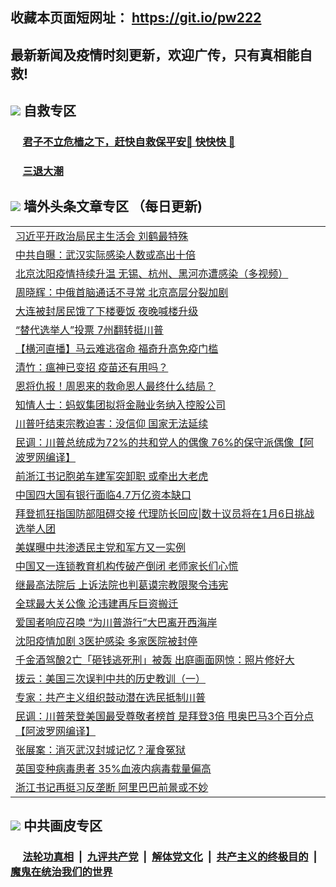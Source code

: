 ## 收藏本页面短网址： https://git.io/pw222
## 最新新闻及疫情时刻更新，欢迎广传，只有真相能自救! 



## <img src="https://img.icons8.com/cute-clipart/2x/circled-right.png">  自救专区

 ### &nbsp;&nbsp;&nbsp;&nbsp; [君子不立危樯之下，赶快自救保平安🍎 快快快 📩](https://github.com/pwgy/td/blob/master/README.md)
 
 ### &nbsp;&nbsp;&nbsp;&nbsp; [三退大潮](https://is.gd/fCPoKo) 
 
## <img src="https://img.icons8.com/cute-clipart/2x/circled-right.png"> 墙外头条文章专区 （每日更新)

<Table>
<tr><td colspan="2" align="left"><a href="https://rdxukbef.xhuyd.press/?name=c1260893&key=encdeuyadochlaxz&from=pw2">习近平开政治局民主生活会 刘鹤最特殊</a></td></tr>
<tr><td colspan="2" align="left"><a href="https://rdxukbef.xhuyd.press/?name=c1260917&key=encdeuyadochlaxz&from=pw2">中共自曝：武汉实际感染人数或高出十倍</a></td></tr>
<tr><td colspan="2" align="left"><a href="https://rdxukbef.xhuyd.press/?name=c1260989&key=encdeuyadochlaxz&from=pw2">北京沈阳疫情持续升温  无锡、杭州、黑河亦遭感染（多视频）</a></td></tr>
<tr><td colspan="2" align="left"><a href="https://rdxukbef.xhuyd.press/?name=c1260895&key=encdeuyadochlaxz&from=pw2">周晓辉：中俄首脑通话不寻常 北京高层分裂加剧</a></td></tr>
<tr><td colspan="2" align="left"><a href="https://rdxukbef.xhuyd.press/?name=c1260975&key=encdeuyadochlaxz&from=pw2">大连被封居民饿了下楼要饭 夜晚喊楼升级</a></td></tr>
<tr><td colspan="2" align="left"><a href="https://rdxukbef.xhuyd.press/?name=c1260968&key=encdeuyadochlaxz&from=pw2">“替代选举人”投票 7州翻转挺川普</a></td></tr>
<tr><td colspan="2" align="left"><a href="https://rdxukbef.xhuyd.press/?name=c1260915&key=encdeuyadochlaxz&from=pw2">【横河直播】马云难逃宿命 福奇升高免疫门槛</a></td></tr>
<tr><td colspan="2" align="left"><a href="https://rdxukbef.xhuyd.press/?name=c1260896&key=encdeuyadochlaxz&from=pw2">清竹：瘟神已变招 疫苗还有用吗？</a></td></tr>
<tr><td colspan="2" align="left"><a href="https://rdxukbef.xhuyd.press/?name=c1261001&key=encdeuyadochlaxz&from=pw2">恩将仇报！周恩来的救命恩人最终什么结局？</a></td></tr>
<tr><td colspan="2" align="left"><a href="https://rdxukbef.xhuyd.press/?name=c1260900&key=encdeuyadochlaxz&from=pw2">知情人士：蚂蚁集团拟将金融业务纳入控股公司</a></td></tr>
<tr><td colspan="2" align="left"><a href="https://rdxukbef.xhuyd.press/?name=c1261002&key=encdeuyadochlaxz&from=pw2">川普吁结束宗教迫害：没信仰 国家无法延续</a></td></tr>
<tr><td colspan="2" align="left"><a href="https://rdxukbef.xhuyd.press/?name=c1260908&key=encdeuyadochlaxz&from=pw2">民调：川普总统成为72%的共和党人的偶像 76%的保守派偶像【阿波罗网编译】</a></td></tr>
<tr><td colspan="2" align="left"><a href="https://rdxukbef.xhuyd.press/?name=c1260923&key=encdeuyadochlaxz&from=pw2">前浙江书记胞弟车建军突卸职 或牵出大老虎</a></td></tr>
<tr><td colspan="2" align="left"><a href="https://rdxukbef.xhuyd.press/?name=c1260974&key=encdeuyadochlaxz&from=pw2">中国四大国有银行面临4.7万亿资本缺口</a></td></tr>
<tr><td colspan="2" align="left"><a href="https://rdxukbef.xhuyd.press/?name=c1260920&key=encdeuyadochlaxz&from=pw2">拜登抓狂指国防部阻碍交接 代理防长回应|数十议员将在1月6日挑战选举人团</a></td></tr>
<tr><td colspan="2" align="left"><a href="https://rdxukbef.xhuyd.press/?name=c1260971&key=encdeuyadochlaxz&from=pw2">美媒曝中共渗透民主党和军方又一实例</a></td></tr>
<tr><td colspan="2" align="left"><a href="https://rdxukbef.xhuyd.press/?name=c1260970&key=encdeuyadochlaxz&from=pw2">中国又一连锁教育机构传破产倒闭 老师家长们心慌</a></td></tr>
<tr><td colspan="2" align="left"><a href="https://rdxukbef.xhuyd.press/?name=c1260941&key=encdeuyadochlaxz&from=pw2">继最高法院后 上诉法院也判葛谟宗教限聚令违宪</a></td></tr>
<tr><td colspan="2" align="left"><a href="https://rdxukbef.xhuyd.press/?name=c1260972&key=encdeuyadochlaxz&from=pw2">全球最大关公像 沦违建再斥巨资搬迁</a></td></tr>
<tr><td colspan="2" align="left"><a href="https://rdxukbef.xhuyd.press/?name=c1260939&key=encdeuyadochlaxz&from=pw2">爱国者响应召唤 “为川普游行”大巴离开西海岸</a></td></tr>
<tr><td colspan="2" align="left"><a href="https://rdxukbef.xhuyd.press/?name=c1261003&key=encdeuyadochlaxz&from=pw2">沈阳疫情加剧 3医护感染 多家医院被封停</a></td></tr>
<tr><td colspan="2" align="left"><a href="https://rdxukbef.xhuyd.press/?name=c1261000&key=encdeuyadochlaxz&from=pw2">千金酒驾酿2亡「砸钱逃死刑」被轰 出庭画面网惊：照片修好大</a></td></tr>
<tr><td colspan="2" align="left"><a href="https://rdxukbef.xhuyd.press/?name=c1260903&key=encdeuyadochlaxz&from=pw2">拨云：美国三次误判中共的历史教训（一）</a></td></tr>
<tr><td colspan="2" align="left"><a href="https://rdxukbef.xhuyd.press/?name=c1260940&key=encdeuyadochlaxz&from=pw2">专家：共产主义组织鼓动潜在选民抵制川普</a></td></tr>
<tr><td colspan="2" align="left"><a href="https://rdxukbef.xhuyd.press/?name=c1260898&key=encdeuyadochlaxz&from=pw2">民调：川普荣登美国最受尊敬者榜首 是拜登3倍 甩奥巴马3个百分点【阿波罗网编译】</a></td></tr>
<tr><td colspan="2" align="left"><a href="https://rdxukbef.xhuyd.press/?name=c1260998&key=encdeuyadochlaxz&from=pw2">张展案：消灭武汉封城记忆？灌食冤狱</a></td></tr>
<tr><td colspan="2" align="left"><a href="https://rdxukbef.xhuyd.press/?name=c1260999&key=encdeuyadochlaxz&from=pw2">英国变种病毒患者 35%血液内病毒载量偏高</a></td></tr>
<tr><td colspan="2" align="left"><a href="https://rdxukbef.xhuyd.press/?name=c1260918&key=encdeuyadochlaxz&from=pw2">浙江书记再挺习反垄断 阿里巴巴前景或不妙</a></td></tr>

 </Table>

## <img src="https://img.icons8.com/cute-clipart/2x/circled-right.png"> 中共画皮专区


 ### &nbsp;&nbsp;&nbsp;&nbsp; [法轮功真相](https://github.com/begood0513/basic/blob/master/README.md) &nbsp;|&nbsp; [九评共产党](https://github.com/begood0513/9ping.md/blob/master/README.md) &nbsp;|&nbsp; [解体党文化](https://github.com/begood0513/jtdwh.md/blob/master/README.md)   &nbsp;|&nbsp; [共产主义的终极目的](https://github.com/begood0513/gczydzjmd.md/blob/master/README.md) &nbsp;|&nbsp; [魔鬼在统治我们的世界](https://github.com/begood0513/gczydzjmd.md/blob/master/README.md) 

